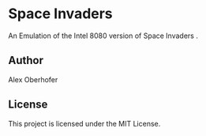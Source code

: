 # Space Invaders

An Emulation of the Intel 8080 version of Space Invaders .

## Author

Alex Oberhofer

## License

This project is licensed under the MIT License.
